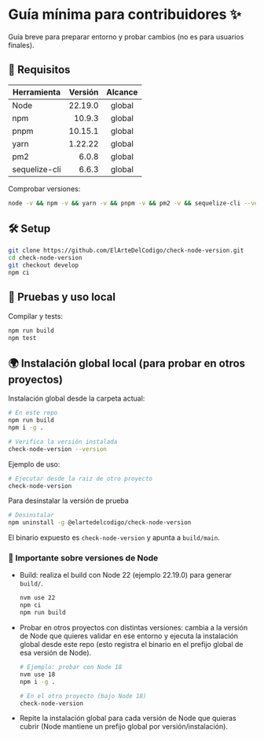 # Guía mínima para contribuidores ✨

Guía breve para preparar entorno y probar cambios (no es para usuarios finales).

## 🔧 Requisitos

| Herramienta   | Versión | Alcance |
| ------------- | ------: | :-----: |
| Node          | 22.19.0 | global  |
| npm           |  10.9.3 | global  |
| pnpm          | 10.15.1 | global  |
| yarn          | 1.22.22 | global  |
| pm2           |   6.0.8 | global  |
| sequelize-cli |   6.6.3 | global  |

Comprobar versiones:

```bash
node -v && npm -v && yarn -v && pnpm -v && pm2 -v && sequelize-cli --version
```

## 🛠️ Setup

```bash
git clone https://github.com/ElArteDelCodigo/check-node-version.git
cd check-node-version
git checkout develop
npm ci
```

## 🧪 Pruebas y uso local

Compilar y tests:

```bash
npm run build
npm test
```

## 🌍 Instalación global local (para probar en otros proyectos)

Instalación global desde la carpeta actual:

```bash
# En este repo
npm run build
npm i -g .

# Verifica la versión instalada
check-node-version --version
```

Ejemplo de uso:

```bash
# Ejecutar desde la raiz de otro proyecto
check-node-version
```

Para desinstalar la versión de prueba

```bash
# Desinstalar
npm uninstall -g @elartedelcodigo/check-node-version
```

El binario expuesto es `check-node-version` y apunta a `build/main`.

### 🔁 Importante sobre versiones de Node

- Build: realiza el build con Node 22 (ejemplo 22.19.0) para generar `build/`.

  ```bash
  nvm use 22
  npm ci
  npm run build
  ```

- Probar en otros proyectos con distintas versiones: cambia a la versión de Node que quieres validar en ese entorno y ejecuta la instalación global desde este repo (esto registra el binario en el prefijo global de esa versión de Node).

  ```bash
  # Ejemplo: probar con Node 18
  nvm use 18
  npm i -g .

  # En el otro proyecto (bajo Node 18)
  check-node-version
  ```

- Repite la instalación global para cada versión de Node que quieras cubrir (Node mantiene un prefijo global por versión/instalación).
